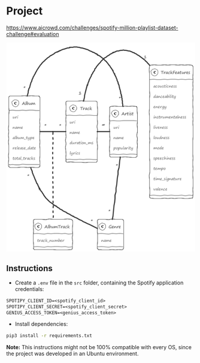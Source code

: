 # Project

https://www.aicrowd.com/challenges/spotify-million-playlist-dataset-challenge#evaluation

![Database Scheme](out/database/database.png)

## Instructions

- Create a `.env` file in the `src` folder, containing the Spotify application credentials:

```
SPOTIPY_CLIENT_ID=<spotify_client_id>
SPOTIPY_CLIENT_SECRET=<spotify_client_secret>
GENIUS_ACCESS_TOKEN=<genius_access_token>
```

- Install dependencies: 

```sh
pip3 install -r requirements.txt
```

**Note:** This instructions might not be 100% compatible with every OS, since the project was developed in an Ubuntu environment. 